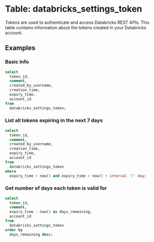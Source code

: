# Table: databricks_settings_token

Tokens are used to authenticate and access Databricks REST APIs. This table contains information about the tokens created in your Databricks account.

## Examples

### Basic info

```sql
select
  token_id,
  comment,
  created_by_username,
  creation_time,
  expiry_time,
  account_id
from
  databricks_settings_token;
```

### List all tokens expiring in the next 7 days

```sql
select
  token_id,
  comment,
  created_by_username,
  creation_time,
  expiry_time,
  account_id
from
  databricks_settings_token
where
  expiry_time > now() and expiry_time < now() + interval '7' day;
```

### Get number of days each token is valid for

```sql
select
  token_id,
  comment,
  expiry_time - now() as days_remaining,
  account_id
from
  databricks_settings_token
order by
  days_remaining desc;
```